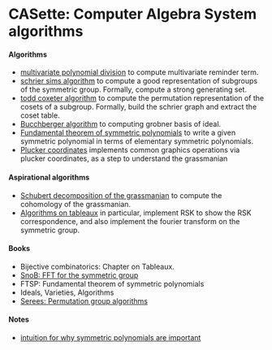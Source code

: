 # CASette: Computer Algebra System algorithms

#### Algorithms
- [multivariate polynomial division](./division.py) to compute multivariate reminder term.
- [schrier sims algorithm](./schrier-sims.py) to compute a good representation of subgroups of the symmetric group. Formally,
  compute a strong generating set.
- [todd coxeter algorithm](./todd-coxeter.py) to compute the permutation representation of the cosets of a subgroup. Formally,
  build the schrier graph and extract the coset table.
- [Bucchberger algorithm](./bucchberger.py) to computing grobner basis of ideal.
- [Fundamental theorem of symmetric polynomials](./ftsp.cpp) to write a given
  symmetric polynomial in terms of elementary symmetric polynomials.
- [Plucker coordinates](./plucker.py) implements common graphics operations via plucker coordinates, as a step to
  understand the grassmanian

#### Aspirational algorithms
- [Schubert decomposition of the grassmanian](./grassman.py) to compute the cohomology of the grassmanian.
- [Algorithms on tableaux](./tableaux.cpp) in particular, implement RSK to show the RSK correspondence, and also implement the fourier transform
  on the symmetric group.

#### Books
- Bijective combinatorics: Chapter on Tableaux.
- [SnoB: FFT for the symmetric group](http://people.cs.uchicago.edu/~risi/SnOB/index.html)
- FTSP: Fundamental theorem of symmetric polynomials
- Ideals, Varieties, Algorithms
- [Serees: Permutation group algorithms](https://doc.lagout.org/science/0_Computer%20Science/2_Algorithms/Permutation%20Group%20Algorithms%20%5BSeress%202003-03-17%5D.pdf)



#### Notes
- [intuition for why symmetric polynomials are important](./reading/symmetric-polynomials.md)

